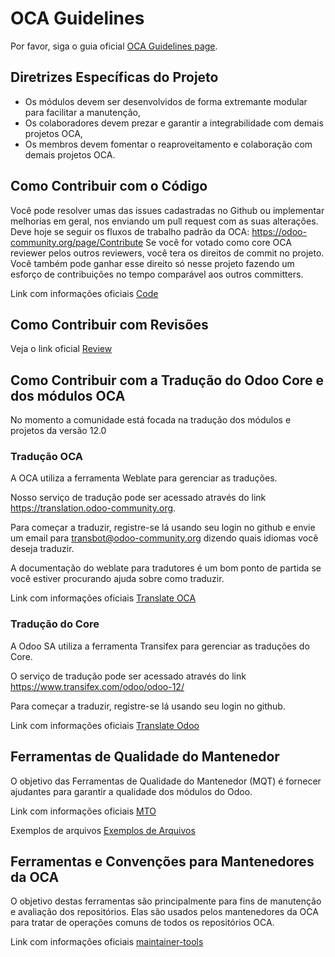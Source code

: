 # OCA Guidelines

Por favor, siga o guia oficial [OCA Guidelines page](https://github.com/OCA/odoo-community.org/blob/master/website/Contribution/CONTRIBUTING.rst).

## Diretrizes Específicas do Projeto

 * Os módulos devem ser desenvolvidos de forma extremante modular para facilitar a manutenção,
 * Os colaboradores devem prezar e garantir a integrabilidade com demais projetos OCA,
 * Os membros devem fomentar o reaproveitamento e colaboração com demais projetos OCA.

## Como Contribuir com o Código

Você pode resolver umas das issues cadastradas no Github ou implementar melhorias em geral, nos enviando um pull request com as suas alterações. Deve hoje se seguir os fluxos de trabalho padrão da OCA: https://odoo-community.org/page/Contribute Se você for votado como core OCA reviewer pelos outros reviewers, você tera os direitos de commit no projeto. Você também pode ganhar esse direito só nesse projeto fazendo um esforço de contribuições no tempo comparável aos outros committers.

Link com informações oficiais [Code](https://odoo-community.org/page/code)

## Como Contribuir com Revisões

Veja o link oficial [Review](https://odoo-community.org/page/review)

## Como Contribuir com a Tradução do Odoo Core e dos módulos OCA

No momento a comunidade está focada na tradução dos módulos e projetos da versão 12.0

### Tradução OCA

A OCA utiliza a ferramenta Weblate para gerenciar as traduções.

Nosso serviço de tradução pode ser acessado através do link https://translation.odoo-community.org.

Para começar a traduzir, registre-se lá usando seu login no github e envie um email para transbot@odoo-community.org dizendo quais idiomas você deseja traduzir.

A documentação do weblate para tradutores é um bom ponto de partida se você estiver procurando ajuda sobre como traduzir.

Link com informações oficiais [Translate OCA](https://odoo-community.org/page/translate)

### Tradução do Core

A Odoo SA utiliza a ferramenta Transifex para gerenciar as traduções do Core.

O serviço de tradução pode ser acessado através do link https://www.transifex.com/odoo/odoo-12/

Para começar a traduzir, registre-se lá usando seu login no github.

Link com informações oficiais [Translate Odoo](https://github.com/odoo/odoo/wiki/Translations)

## Ferramentas de Qualidade do Mantenedor

O objetivo das Ferramentas de Qualidade do Mantenedor (MQT) é fornecer ajudantes para garantir a qualidade dos módulos do Odoo.

Link com informações oficiais [MTO](https://github.com/OCA/maintainer-quality-tools)

Exemplos de arquivos [Exemplos de Arquivos](https://github.com/OCA/maintainer-quality-tools/tree/master/sample_files)

## Ferramentas e Convenções para Mantenedores da OCA

O objetivo destas ferramentas são principalmente para fins de manutenção e avaliação dos repositórios. Elas são usados pelos mantenedores da OCA para tratar de operações comuns de todos os repositórios OCA.

Link com informações oficiais [maintainer-tools](https://github.com/OCA/maintainer-tools)
